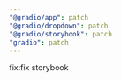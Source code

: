```yaml
---
"@gradio/app": patch
"@gradio/dropdown": patch
"@gradio/storybook": patch
"gradio": patch
---
```


fix:fix storybook
